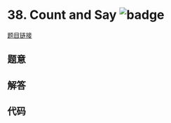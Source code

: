 # 38. Count and Say ![badge](https://img.shields.io/badge/-easy-green?style=flat-square)

[题目链接](https://leetcode.com/problems/count-and-say)

## 题意

## 解答

## 代码

